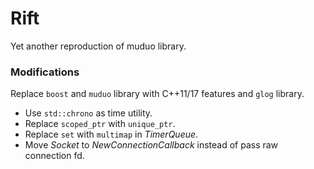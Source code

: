 # Rift

Yet another reproduction of muduo library.

### Modifications

Replace `boost` and `muduo` library with C++11/17 features and `glog` library.

* Use `std::chrono` as time utility.
* Replace `scoped_ptr` with `unique_ptr`.
* Replace `set` with `multimap` in *TimerQueue*.
* Move *Socket* to *NewConnectionCallback* instead of pass raw connection fd.
 
